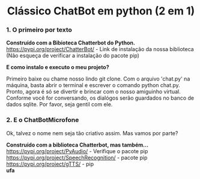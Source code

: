 <h1 align="center"> Clássico ChatBot em python (2 em 1) </h1>

### 1. O primeiro por texto

**Construído com a Bibioteca Chatterbot do Python.**<br>
https://pypi.org/project/ChatterBot/ - Link de instalação da nossa biblioteca (Não esqueça de verificar a instalação do pacote pip)

**E como instalo e executo o meu projeto?**<br>

Primeiro baixe ou chame nosso lindo git clone. Com o arquivo 'chat.py' na máquina, basta abrir o terminal e escrever o comando python chat.py. Pronto, agora é só se divertir e brincar com o nosso amiguinho virtual. Conforme você for conversando, os dialógos serão guardados no banco de dados sqlite. Por favor, seja gentil com ele. 

### 2. E o ChatBotMicrofone

Ok, talvez o nome nem seja tão criativo assim. Mas vamos por parte? 

**Construído com a biblioteca Chatterbot, mas também...**<br>
https://pypi.org/project/PyAudio/ - Verifique o pacote pip<br>
https://pypi.org/project/SpeechRecognition/ - pacote pip <br>
https://pypi.org/project/gTTS/ - pip<br>
**ufa**

